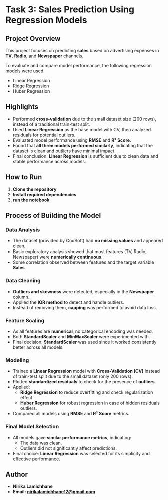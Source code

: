# Task 3: Sales Prediction Using Regression Models

##  Project Overview
This project focuses on predicting **sales** based on advertising expenses in **TV**, **Radio**, and **Newspaper** channels.

To evaluate and compare model performance, the following regression models were used:
- Linear Regression
- Ridge Regression
- Huber Regression

## Highlights
- Performed **cross-validation** due to the small dataset size (200 rows), instead of a traditional train-test split.
- Used **Linear Regression** as the base model with CV, then analyzed residuals for potential outliers.
- Evaluated model performance using **RMSE** and **R² Score**.
- Found that **all three models performed similarly**, indicating that the dataset is clean and outliers have minimal impact.
- Final conclusion: **Linear Regression** is sufficient due to clean data and stable performance across models.

## How to Run

1. **Clone the repository**  
2. **Install required dependencies**
3. **run the notebook**

## Process of Building the Model

### Data Analysis
- The dataset (provided by CodSoft) had **no missing values** and appeared clean.
- Basic exploratory analysis showed that most features (TV, Radio, Newspaper) were **numerically continuous**.
- Some correlation observed between features and the target variable **Sales**.

### Data Cleaning
- **Outliers and skewness** were detected, especially in the **Newspaper** column.
- Applied the **IQR method** to detect and handle outliers.
- Instead of removing them, **capping** was performed to avoid data loss.

### Feature Scaling
- As all features are **numerical**, no categorical encoding was needed.
- Both **StandardScaler** and **MinMaxScaler** were experimented with.
- Final decision: **StandardScaler** was used since it worked consistently better across all models.

### Modeling
- Trained a **Linear Regression** model with **Cross-Validation (CV)** instead of train-test split due to the small dataset (only 200 rows).
- Plotted **standardized residuals** to check for the presence of **outliers**.
- Applied:
  - **Ridge Regression** to reduce overfitting and check regularization effect.
  - **Huber Regression** for robust regression in case of hidden residuals outliers.
- Compared all models using **RMSE** and **R² Score** metrics.

### Final Model Selection
- All models gave **similar performance metrics**, indicating:
  - The data was clean.
  - Outliers did not significantly affect predictions.
- Final choice: **Linear Regression** was selected for its simplicity and effective performance.

## Author 
- **Nirika Lamichhane**
- **Email: nirikalamichhane12@gmail.com**
